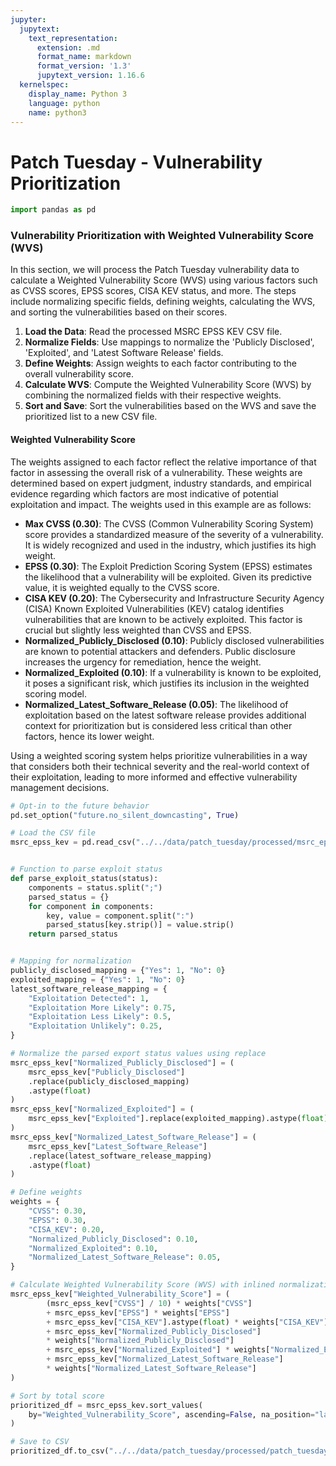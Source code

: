 ```yaml
---
jupyter:
  jupytext:
    text_representation:
      extension: .md
      format_name: markdown
      format_version: '1.3'
      jupytext_version: 1.16.6
  kernelspec:
    display_name: Python 3
    language: python
    name: python3
---
```


# Patch Tuesday - Vulnerability Prioritization

```python
import pandas as pd
```

### Vulnerability Prioritization with Weighted Vulnerability Score (WVS)

In this section, we will process the Patch Tuesday vulnerability data to calculate a Weighted Vulnerability Score (WVS) using various factors such as CVSS scores, EPSS scores, CISA KEV status, and more. The steps include normalizing specific fields, defining weights, calculating the WVS, and sorting the vulnerabilities based on their scores.

1. **Load the Data**: Read the processed MSRC EPSS KEV CSV file.
2. **Normalize Fields**: Use mappings to normalize the 'Publicly Disclosed', 'Exploited', and 'Latest Software Release' fields.
3. **Define Weights**: Assign weights to each factor contributing to the overall vulnerability score.
4. **Calculate WVS**: Compute the Weighted Vulnerability Score (WVS) by combining the normalized fields with their respective weights.
5. **Sort and Save**: Sort the vulnerabilities based on the WVS and save the prioritized list to a new CSV file.

#### Weighted Vulnerability Score

The weights assigned to each factor reflect the relative importance of that factor in assessing the overall risk of a vulnerability. These weights are determined based on expert judgment, industry standards, and empirical evidence regarding which factors are most indicative of potential exploitation and impact. The weights used in this example are as follows:

- **Max CVSS (0.30)**: The CVSS (Common Vulnerability Scoring System) score provides a standardized measure of the severity of a vulnerability. It is widely recognized and used in the industry, which justifies its high weight.
- **EPSS (0.30)**: The Exploit Prediction Scoring System (EPSS) estimates the likelihood that a vulnerability will be exploited. Given its predictive value, it is weighted equally to the CVSS score.
- **CISA KEV (0.20)**: The Cybersecurity and Infrastructure Security Agency (CISA) Known Exploited Vulnerabilities (KEV) catalog identifies vulnerabilities that are known to be actively exploited. This factor is crucial but slightly less weighted than CVSS and EPSS.
- **Normalized_Publicly_Disclosed (0.10)**: Publicly disclosed vulnerabilities are known to potential attackers and defenders. Public disclosure increases the urgency for remediation, hence the weight.
- **Normalized_Exploited (0.10)**: If a vulnerability is known to be exploited, it poses a significant risk, which justifies its inclusion in the weighted scoring model.
- **Normalized_Latest_Software_Release (0.05)**: The likelihood of exploitation based on the latest software release provides additional context for prioritization but is considered less critical than other factors, hence its lower weight.

Using a weighted scoring system helps prioritize vulnerabilities in a way that considers both their technical severity and the real-world context of their exploitation, leading to more informed and effective vulnerability management decisions.

```python
# Opt-in to the future behavior
pd.set_option("future.no_silent_downcasting", True)

# Load the CSV file
msrc_epss_kev = pd.read_csv("../../data/patch_tuesday/processed/msrc_epss_kev.csv")


# Function to parse exploit status
def parse_exploit_status(status):
    components = status.split(";")
    parsed_status = {}
    for component in components:
        key, value = component.split(":")
        parsed_status[key.strip()] = value.strip()
    return parsed_status


# Mapping for normalization
publicly_disclosed_mapping = {"Yes": 1, "No": 0}
exploited_mapping = {"Yes": 1, "No": 0}
latest_software_release_mapping = {
    "Exploitation Detected": 1,
    "Exploitation More Likely": 0.75,
    "Exploitation Less Likely": 0.5,
    "Exploitation Unlikely": 0.25,
}

# Normalize the parsed export status values using replace
msrc_epss_kev["Normalized_Publicly_Disclosed"] = (
    msrc_epss_kev["Publicly_Disclosed"]
    .replace(publicly_disclosed_mapping)
    .astype(float)
)
msrc_epss_kev["Normalized_Exploited"] = (
    msrc_epss_kev["Exploited"].replace(exploited_mapping).astype(float)
)
msrc_epss_kev["Normalized_Latest_Software_Release"] = (
    msrc_epss_kev["Latest_Software_Release"]
    .replace(latest_software_release_mapping)
    .astype(float)
)

# Define weights
weights = {
    "CVSS": 0.30,
    "EPSS": 0.30,
    "CISA_KEV": 0.20,
    "Normalized_Publicly_Disclosed": 0.10,
    "Normalized_Exploited": 0.10,
    "Normalized_Latest_Software_Release": 0.05,
}

# Calculate Weighted Vulnerability Score (WVS) with inlined normalization
msrc_epss_kev["Weighted_Vulnerability_Score"] = (
        (msrc_epss_kev["CVSS"] / 10) * weights["CVSS"]
        + msrc_epss_kev["EPSS"] * weights["EPSS"]
        + msrc_epss_kev["CISA_KEV"].astype(float) * weights["CISA_KEV"]
        + msrc_epss_kev["Normalized_Publicly_Disclosed"]
        * weights["Normalized_Publicly_Disclosed"]
        + msrc_epss_kev["Normalized_Exploited"] * weights["Normalized_Exploited"]
        + msrc_epss_kev["Normalized_Latest_Software_Release"]
        * weights["Normalized_Latest_Software_Release"]
)

# Sort by total score
prioritized_df = msrc_epss_kev.sort_values(
    by="Weighted_Vulnerability_Score", ascending=False, na_position="last"
)

# Save to CSV
prioritized_df.to_csv("../../data/patch_tuesday/processed/patch_tuesday_prioritized.csv", index=False)
```
